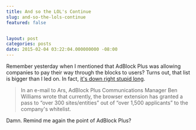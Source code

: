 ```yaml
---
title: And so the LOL's Continue
slug: and-so-the-lols-continue
featured: false


layout: post
categories: posts
date: 2015-02-04 03:22:04.000000000 -08:00
---
```


Remember yesterday when I mentioned that AdBlock Plus was allowing companies to pay their way through the blocks to users? Turns out, that list is bigger than I led on. In fact, [it's down right stupid long](http://arstechnica.com/business/2015/02/over-300-businesses-now-whitelisted-on-adblock-plus-10-pay-to-play/).

> In an e-mail to Ars, AdBlock Plus Communications Manager Ben Williams wrote that currently, the browser extension has granted a pass to “over 300 sites/entities” out of “over 1,500 applicants” to the company's whitelist.

Damn. Remind me again the point of AdBlock Plus?

